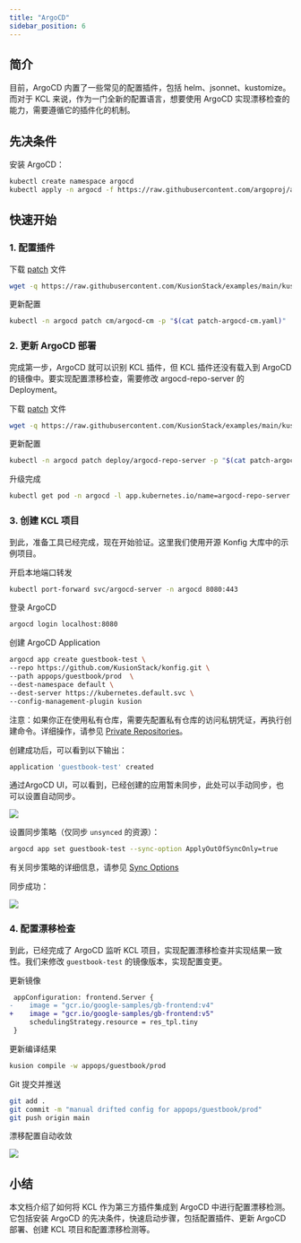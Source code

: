 ```yaml
---
title: "ArgoCD"
sidebar_position: 6
---
```


## 简介

目前，ArgoCD 内置了一些常见的配置插件，包括 helm、jsonnet、kustomize。而对于 KCL 来说，作为一门全新的配置语言，想要使用 ArgoCD 实现漂移检查的能力，需要遵循它的插件化的机制。

## 先决条件

安装 ArgoCD：

```bash
kubectl create namespace argocd
kubectl apply -n argocd -f https://raw.githubusercontent.com/argoproj/argo-cd/stable/manifests/install.yaml
```

## 快速开始

### 1. 配置插件

下载 [patch](https://github.com/KusionStack/examples/blob/main/kusion/argo-cd/patch-argocd-cm.yaml) 文件

```bash
wget -q https://raw.githubusercontent.com/KusionStack/examples/main/kusion/argo-cd/patch-argocd-cm.yaml
```

更新配置

```bash
kubectl -n argocd patch cm/argocd-cm -p "$(cat patch-argocd-cm.yaml)"
```

### 2. 更新 ArgoCD 部署

完成第一步，ArgoCD 就可以识别 KCL 插件，但 KCL 插件还没有载入到 ArgoCD 的镜像中。要实现配置漂移检查，需要修改 argocd-repo-server 的 Deployment。

下载 [patch](https://github.com/KusionStack/examples/blob/main/kusion/argo-cd/patch-argocd-repo-server.yaml) 文件

```bash
wget -q https://raw.githubusercontent.com/KusionStack/examples/main/kusion/argo-cd/patch-argocd-repo-server.yaml
```

更新配置

```bash
kubectl -n argocd patch deploy/argocd-repo-server -p "$(cat patch-argocd-repo-server.yaml)"
```

升级完成

```bash
kubectl get pod -n argocd -l app.kubernetes.io/name=argocd-repo-server
```

### 3. 创建 KCL 项目

到此，准备工具已经完成，现在开始验证。这里我们使用开源 Konfig 大库中的示例项目。

开启本地端口转发

```bash
kubectl port-forward svc/argocd-server -n argocd 8080:443
```

登录 ArgoCD

```bash
argocd login localhost:8080
```

创建 ArgoCD Application

```bash
argocd app create guestbook-test \
--repo https://github.com/KusionStack/konfig.git \
--path appops/guestbook/prod  \
--dest-namespace default \
--dest-server https://kubernetes.default.svc \
--config-management-plugin kusion
```

注意：如果你正在使用私有仓库，需要先配置私有仓库的访问私钥凭证，再执行创建命令。详细操作，请参见 [Private Repositories](https://argo-cd.readthedocs.io/en/stable/user-guide/private-repositories/#ssh-private-key-credential)。

创建成功后，可以看到以下输出：

```bash
application 'guestbook-test' created
```

通过ArgoCD UI，可以看到，已经创建的应用暂未同步，此处可以手动同步，也可以设置自动同步。

![](/img/docs/user_docs/guides/argocd/out-of-sync.jpg)

设置同步策略（仅同步 `unsynced` 的资源）：

```bash
argocd app set guestbook-test --sync-option ApplyOutOfSyncOnly=true
```

有关同步策略的详细信息，请参见 [Sync Options](https://argo-cd.readthedocs.io/en/stable/user-guide/sync-options/)

同步成功：

![](/img/docs/user_docs/guides/argocd/synced.jpg)

### 4. 配置漂移检查

到此，已经完成了 ArgoCD 监听 KCL 项目，实现配置漂移检查并实现结果一致性。我们来修改 `guestbook-test` 的镜像版本，实现配置变更。

更新镜像

```diff
 appConfiguration: frontend.Server {
-    image = "gcr.io/google-samples/gb-frontend:v4"
+    image = "gcr.io/google-samples/gb-frontend:v5"
     schedulingStrategy.resource = res_tpl.tiny
 }
```

更新编译结果

```bash
kusion compile -w appops/guestbook/prod
```

Git 提交并推送

```bash
git add .
git commit -m "manual drifted config for appops/guestbook/prod"
git push origin main
```

漂移配置自动收敛

![](/img/docs/user_docs/guides/argocd/reconcile-drifted-config.jpg)

## 小结

本文档介绍了如何将 KCL 作为第三方插件集成到 ArgoCD 中进行配置漂移检测。它包括安装 ArgoCD 的先决条件，快速启动步骤，包括配置插件、更新 ArgoCD 部署、创建 KCL 项目和配置漂移检测等。
